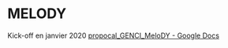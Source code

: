 # MELODY
Kick-off en janvier 2020
[propocal_GENCI_MeloDY - Google Docs](https://docs.google.com/document/d/1IbjjDJnqF3HZEc4YONQkcijC3ZlqhZBjQP5kySE4GnE/edit)